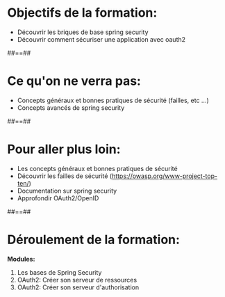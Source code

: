 # Objectifs de la formation:

- Découvrir les briques de base spring security
- Découvrir comment sécuriser une application avec oauth2

##==##
# Ce qu'on ne verra pas:

- Concepts généraux et bonnes pratiques de sécurité  (failles, etc ...)
- Concepts avancés de spring security

##==##
# Pour aller plus loin:

- Les concepts généraux et bonnes pratiques de sécurité
- Découvrir les failles de sécurité (https://owasp.org/www-project-top-ten/)
- Documentation sur spring security
- Approfondir OAuth2/OpenID

##==##
# Déroulement de la formation:

**Modules:**
<ol>
    <li class="fragment">Les bases de Spring Security</li>
    <li class="fragment">OAuth2: Créer son serveur de ressources</li>
    <li class="fragment">OAuth2: Créer son serveur d'authorisation</li>
</ol>


